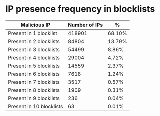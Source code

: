 # IP presence frequency in blocklists
| Malicious IP | Number of IPs | % |
|----|----|----|
| Present in 1 blocklist | 418901 | 68.10% |
| Present in 2 blocklists | 84804 | 13.79% |
| Present in 3 blocklists | 54499 | 8.86% |
| Present in 4 blocklists | 29004 | 4.72% |
| Present in 5 blocklists | 14559 | 2.37% |
| Present in 6 blocklists | 7618 | 1.24% |
| Present in 7 blocklists | 3517 | 0.57% |
| Present in 8 blocklists | 1909 | 0.31% |
| Present in 9 blocklists | 236 | 0.04% |
| Present in 10 blocklists | 63 | 0.01% |
